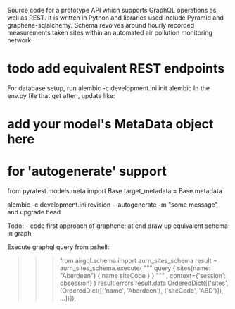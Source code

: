 
Source code for a prototype API which supports GraphQL operations as well as REST.
It is written in Python and libraries used include Pyramid and graphene-sqlalchemy.
Schema revolves around hourly recorded measurements taken sites 
within an automated air pollution monitoring network.

# todo add equivalent REST endpoints


For database setup, run alembic -c development.ini init alembic
In the env.py file that get after , update like:

# add your model's MetaData object here
# for 'autogenerate' support
from pyratest.models.meta import Base
target_metadata = Base.metadata

alembic -c development.ini revision --autogenerate -m "some message"   and upgrade head

Todo: - code first approach of graphene: at end draw up equivalent schema in graph

Execute graphql query from pshell:

>>> from airgql.schema import aurn_sites_schema
>>> result = aurn_sites_schema.execute(
        """
        query {
          sites(name: "Aberdeen") {
            name
            siteCode
          }
        }
        """
        , context={'session': dbsession}
    )
>>> result.errors
>>> result.data
OrderedDict([('sites', [OrderedDict([('name', 'Aberdeen'), ('siteCode', 'ABD')]), ...])]), 

